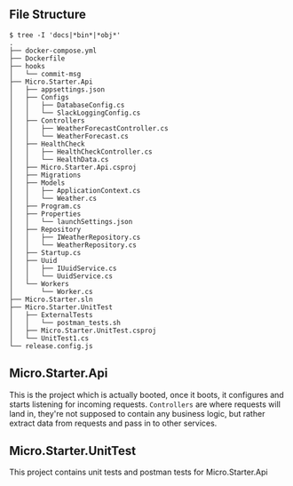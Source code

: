 ## File Structure
```
$ tree -I 'docs|*bin*|*obj*'
.
├── docker-compose.yml
├── Dockerfile
├── hooks
│   └── commit-msg
├── Micro.Starter.Api
│   ├── appsettings.json
│   ├── Configs
│   │   ├── DatabaseConfig.cs
│   │   └── SlackLoggingConfig.cs
│   ├── Controllers
│   │   ├── WeatherForecastController.cs
│   │   └── WeatherForecast.cs
│   ├── HealthCheck
│   │   ├── HealthCheckController.cs
│   │   └── HealthData.cs
│   ├── Micro.Starter.Api.csproj
│   ├── Migrations
│   ├── Models
│   │   ├── ApplicationContext.cs
│   │   └── Weather.cs
│   ├── Program.cs
│   ├── Properties
│   │   └── launchSettings.json
│   ├── Repository
│   │   ├── IWeatherRepository.cs
│   │   └── WeatherRepository.cs
│   ├── Startup.cs
│   ├── Uuid
│   │   ├── IUuidService.cs
│   │   └── UuidService.cs
│   └── Workers
│       └── Worker.cs
├── Micro.Starter.sln
├── Micro.Starter.UnitTest
│   ├── ExternalTests
│   │   └── postman_tests.sh
│   ├── Micro.Starter.UnitTest.csproj
│   └── UnitTest1.cs
└── release.config.js
```

## Micro.Starter.Api
This is the project which is actually booted, once it boots, it configures and starts listening for incoming requests.
`Controllers` are where requests will land in, they're not supposed to contain any business logic,
but rather extract data from requests and pass in to other services.

## Micro.Starter.UnitTest
This project contains unit tests and postman tests for Micro.Starter.Api

